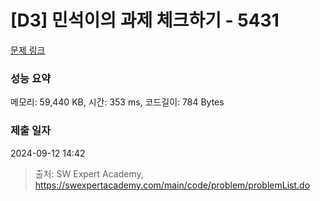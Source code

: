# [D3] 민석이의 과제 체크하기 - 5431 

[문제 링크](https://swexpertacademy.com/main/code/problem/problemDetail.do?contestProbId=AWVl3rWKDBYDFAXm) 

### 성능 요약

메모리: 59,440 KB, 시간: 353 ms, 코드길이: 784 Bytes

### 제출 일자

2024-09-12 14:42



> 출처: SW Expert Academy, https://swexpertacademy.com/main/code/problem/problemList.do